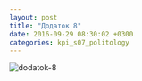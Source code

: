 ```yaml
---
layout: post
title: "Додаток 8"
date: 2016-09-29 08:30:02 +0300
categories: kpi_s07_politology
--- 
```


![dodatok-8](https://pp.vk.me/c604831/v604831308/b7b5/HtxHrBmtRq4.jpg)
